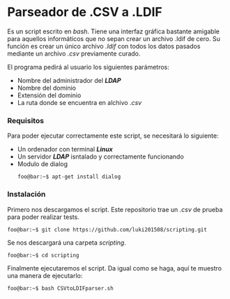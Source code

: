 # Parseador de .CSV a .LDIF

Es un script escrito en *bash*. Tiene una interfaz gráfica bastante amigable para aquellos informáticos que no sepan crear un archivo .ldif de cero. Su función es crear un único archivo *.ldif* con todos los datos pasados mediante un archivo *.csv* previamente curado.

El programa pedirá al usuario los siguientes parámetros:
  - Nombre del administrador del ***LDAP***
  - Nombre del dominio
  - Extensión del dominio
  - La ruta donde se encuentra en alchivo *.csv*

### Requisitos
Para poder ejecutar correctamente este script, se necesitará lo siguiente:
  - Un ordenador con terminal ***Linux***
  - Un servidor ***LDAP*** isntalado y correctamente funcionando
  - Modulo de dialog 
      ```console
      foo@bar:~$ apt-get install dialog
      ```

### Instalación 
Primero nos descargamos el script. Este repositorio trae un *.csv* de prueba para poder realizar tests.
```console
foo@bar:~$ git clone https://github.com/luki201508/scripting.git
```
Se nos descargará una carpeta *scripting*.
```console
foo@bar:~$ cd scripting
```
Finalmente ejecutaremos el script. Da igual como se haga, aquí te muestro una manera de ejecutarlo:
```console
foo@bar:~$ bash CSVtoLDIFparser.sh
```

